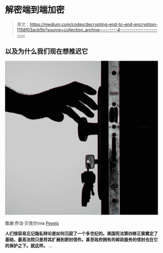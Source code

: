 # 解密端到端加密

> 原文：<https://medium.com/codex/decrypting-end-to-end-encryption-f158f03acb5b?source=collection_archive---------4----------------------->

## 以及为什么我们现在想推迟它

![](img/06829f2156cc8ca3a022fc2713f180a1.png)

致谢:乔治·贝克尔(via [Pexels](https://www.pexels.com/nl-nl/foto/silhouetfoto-van-houder-van-deurknop-792032/)

**人们很容易忘记隐私辩论是如何沉寂了一个多世纪的。美国宪法第四修正案奠定了基础，最高法院只是将其扩展到密封信件。甚至政府拥有的邮政服务的信封也在它的保护之下。就这样。** …